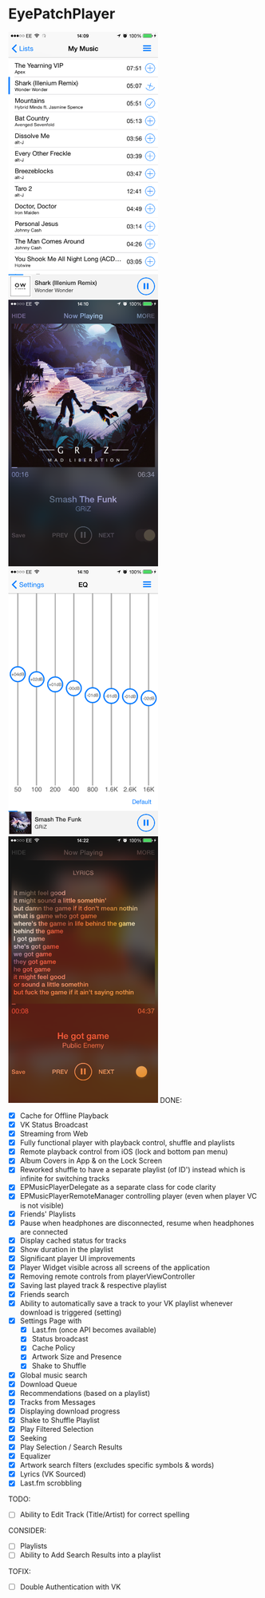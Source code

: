 # EyePatchPlayer

<img src="https://github.com/Andr3y-/EyePatchPlayer/raw/master-Swift-2.1/GitHub%20Images%20Folder/IMG_2027.PNG" width="300">
<img src="https://github.com/Andr3y-/EyePatchPlayer/raw/master-Swift-2.1/GitHub%20Images%20Folder/IMG_2028.PNG" width="300">

<img src="https://github.com/Andr3y-/EyePatchPlayer/raw/master-Swift-2.1/GitHub%20Images%20Folder/IMG_2029.PNG" width="300">
<img src="https://github.com/Andr3y-/EyePatchPlayer/raw/master-Swift-2.1/GitHub%20Images%20Folder/IMG_2033.PNG" width="300">
DONE:

- [x] Cache for Offline Playback
- [x] VK Status Broadcast
- [x] Streaming from Web
- [x] Fully functional player with playback control, shuffle and playlists
- [x] Remote playback control from iOS (lock and bottom pan menu)
- [x] Album Covers in App & on the Lock Screen
- [x] Reworked shuffle to have a separate playlist (of ID') instead which is infinite for switching tracks
- [x] EPMusicPlayerDelegate as a separate class for code clarity
- [x] EPMusicPlayerRemoteManager controlling player (even when player VC is not visible)
- [x] Friends' Playlists
- [x] Pause when headphones are disconnected, resume when headphones are connected
- [x] Display cached status for tracks 
- [x] Show duration in the playlist
- [x] Significant player UI improvements
- [x] Player Widget visible across all screens of the application
- [x] Removing remote controls from playerViewController
- [x] Saving last played track & respective playlist
- [x] Friends search
- [x] Ability to automatically save a track to your VK playlist whenever download is triggered (setting)
- [x] Settings Page with
    - [x] Last.fm (once API becomes available)
    - [x] Status broadcast
    - [x] Cache Policy
    - [x] Artwork Size and Presence
    - [x] Shake to Shuffle
- [x] Global music search
- [x] Download Queue
- [x] Recommendations (based on a playlist)
- [x] Tracks from Messages
- [x] Displaying download progress
- [x] Shake to Shuffle Playlist
- [x] Play Filtered Selection
- [x] Seeking
- [x] Play Selection / Search Results
- [x] Equalizer
- [x] Artwork search filters (excludes specific symbols & words)
- [x] Lyrics (VK Sourced)
- [x] Last.fm scrobbling

TODO:

- [ ] Ability to Edit Track (Title/Artist) for correct spelling

CONSIDER:

- [ ] Playlists
- [ ] Ability to Add Search Results into a playlist

TOFIX:

- [ ] Double Authentication with VK

